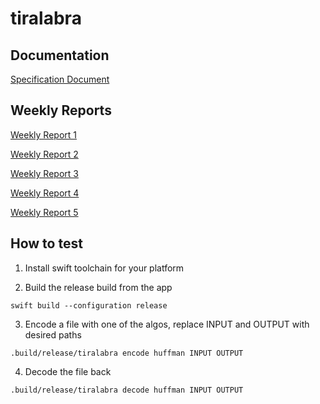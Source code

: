 # tiralabra

## Documentation

[Specification Document](./docs/specification_document.md)

## Weekly Reports

[Weekly Report 1](./docs/weekly_report_1.md)

[Weekly Report 2](./docs/weekly_report_2.md)

[Weekly Report 3](./docs/weekly_report_3.md)

[Weekly Report 4](./docs/weekly_report_4.md)

[Weekly Report 5](./docs/weekly_report_5.md)


## How to test

1. Install swift toolchain for your platform

2. Build the release build from the app

`swift build --configuration release`

3. Encode a file with one of the algos, replace INPUT and OUTPUT with desired paths

`.build/release/tiralabra encode huffman INPUT OUTPUT`

4. Decode the file back

`.build/release/tiralabra decode huffman INPUT OUTPUT`
